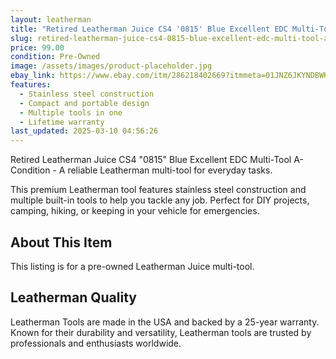 ```yaml
---
layout: leatherman
title: "Retired Leatherman Juice CS4 '0815' Blue Excellent EDC Multi-Tool A- Condition"
slug: retired-leatherman-juice-cs4-0815-blue-excellent-edc-multi-tool-a--condition
price: 99.00
condition: Pre-Owned
image: /assets/images/product-placeholder.jpg
ebay_link: https://www.ebay.com/itm/286218402669?itmmeta=01JNZ6JKYNDBWKEVT6MVQCH1HD&hash=item42a3f23b6d:g:1vEAAOSw8GFnYJoZ&itmprp=enc%3AAQAKAAAA4FkggFvd1GGDu0w3yXCmi1cGwxKg%2BP%2BVwiyrmEZ34BbtdMTR9rhM5aTNhPWESV4EngF6%2B8G6ggKlUuJa9nO9MQWHa%2BnLa3I3fpETw1MoeWWw93DeSsZxEU27Zbw8D0453lUPVlUh7Q3yzNeq2Y5QTWLwbBNiN27WEZbTdhqQ%2FMdVJIXeNmed6bdCSCXn1nigUxqRll%2FFzMssCp60i3313LckOd12EzEZ1ip6kHvwqoi%2FKbfPC5oOslPCyFyZhqQBLSIAsNhzZYd5y3KsrY7QdpaWGzzwjokIYf30xNPvKkjh%7Ctkp%3ABk9SR7y_yuavZQ
features:
  - Stainless steel construction
  - Compact and portable design
  - Multiple tools in one
  - Lifetime warranty
last_updated: 2025-03-10 04:56:26
---
```


Retired Leatherman Juice CS4 "0815" Blue Excellent EDC Multi-Tool A- Condition - A reliable Leatherman multi-tool for everyday tasks.

This premium Leatherman tool features stainless steel construction and multiple built-in tools to help you tackle any job. Perfect for DIY projects, camping, hiking, or keeping in your vehicle for emergencies.

## About This Item

This listing is for a pre-owned Leatherman Juice multi-tool.

## Leatherman Quality

Leatherman Tools are made in the USA and backed by a 25-year warranty. Known for their durability and versatility, Leatherman tools are trusted by professionals and enthusiasts worldwide.

